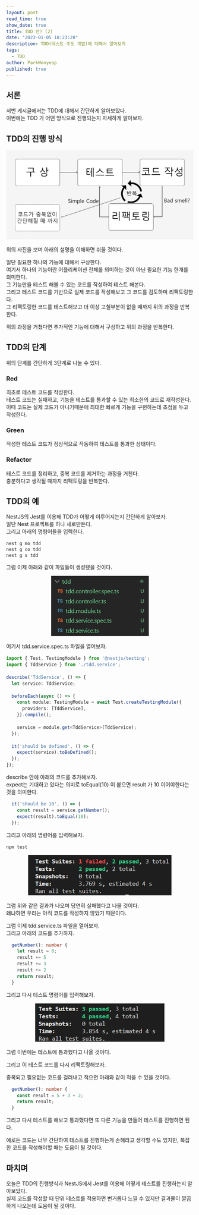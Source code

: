 ```yaml
---
layout: post
read_time: true
show_date: true
title: TDD 란? (2)
date: "2023-01-05 18:23:20"
description: TDD(테스트 주도 개발)에 대해서 알아보자
tags:
  - TDD
author: ParkWonyeop
published: true
---
```

## 서론

저번 게시글에서는 TDD에 대해서 간단하게 알아보았다.  
이번에는 TDD 가 어떤 방식으로 진행되는지 자세하게 알아보자.  

## TDD의 진행 방식

<center><img src="../assets/img/posts/20230110/1.png"></center>

위의 사진을 보며 아래의 설명을 이해하면 쉬울 것이다.  

일단 필요한 하나의 기능에 대해서 구상한다.  
여기서 하나의 기능이란 어플리케이션 전체를 의미하는 것이 아닌 필요한 기능 한개를 의미한다.  
그 기능만을 테스트 해볼 수 있는 코드를 작성하여 테스트 해본다.  
그리고 테스트 코드를 기반으로 실제 코드를 작성해보고 그 코드를 검토하며 리팩토링한다.  
그 리팩토링한 코드를 테스트해보고 더 이상 고칠부분이 없을 때까지 위의 과정을 반복한다.  

위의 과정을 거쳤다면 추가적인 기능에 대해서 구상하고 위의 과정을 반복한다.  

## TDD의 단계

위의 단계를 간단하게 3단계로 나눌 수 있다.  

### Red
최초로 테스트 코드를 작성한다.  
테스트 코드는 실패하고, 기능을 테스트를 통과할 수 있는 최소한의 코드로 재작성한다.  
이때 코드는 실제 코드가 아니기때문에 최대한 빠르게 기능을 구현하는데 초점을 두고 작성한다.  

### Green
작성한 테스트 코드가 정상적으로 작동하여 테스트를 통과한 상태이다.  

### Refactor
테스트 코드를 정리하고, 중복 코드를 제거하는 과정을 거친다.  
충분하다고 생각될 때까지 리팩토링을 반복한다.  

## TDD의 예

NestJS의 Jest를 이용해 TDD가 어떻게 이루어지는지 간단하게 알아보자.  
일단 Nest 프로젝트를 하나 새로만든다.  
그리고 아래의 명령어들을 입력한다.  

```
nest g mo tdd
nest g co tdd
nest g s tdd
```

그럼 이제 아래와 같이 파일들이 생성됐을 것이다.

<center><img src="../assets/img/posts/20230110/2.jpg"></center>

여기서 tdd.service.spec.ts 파일을 열어보자.  

```typescript
import { Test, TestingModule } from '@nestjs/testing';
import { TddService } from './tdd.service';

describe('TddService', () => {
  let service: TddService;

  beforeEach(async () => {
    const module: TestingModule = await Test.createTestingModule({
      providers: [TddService],
    }).compile();

    service = module.get<TddService>(TddService);
  });

  it('should be defined', () => {
    expect(service).toBeDefined();
  });
});
```

describe 안에 아래의 코드를 추가해보자.  
expect는 기대하고 있다는 의미로 toEqual(10) 이 붙으면 result 가 10 이어야한다는 것을 의미한다.  

```typescript
  it('should be 10', () => {
    const result = service.getNumber();
    expect(result).toEqual(10);
  });
```

그리고 아래의 명령어를 입력해보자.  

```
npm test
```

<center><img src="../assets/img/posts/20230110/3.jpg"></center>

그럼 위와 같은 결과가 나오며 당연히 실패했다고 나올 것이다.  
왜냐하면 우리는 아직 코드를 작성하지 않았기 때문이다.  

그럼 이제 tdd.service.ts 파일을 열어보자.  
그리고 아래의 코드를 추가하자.  

```typescript
  getNumber(): number {
    let result = 0;
    result += 5
    result += 3
    result += 2
    return result;
  }
```

그리고 다시 테스트 명령어를 입력해보자.  

<center><img src="../assets/img/posts/20230110/4.jpg"></center>

그럼 이번에는 테스트에 통과했다고 나올 것이다.  

그리고 이 테스트 코드를 다시 리팩토링해보자.  

중복되고 필요없는 코드를 걸러내고 적으면 아래와 같이 적을 수 있을 것이다.  

```typescript
  getNumber(): number {
    const result = 5 + 3 + 2;
    return result;
  }
```

그리고 다시 테스트를 해보고 통과했다면 또 다른 기능을 만들어 테스트를 진행하면 된다.  

예로든 코드는 너무 간단하여 테스트를 진행하는게 손해라고 생각할 수도 있지만, 복잡한 코드를 작성해야할 때는 도움이 될 것이다.  

## 마치며

오늘은 TDD의 진행방식과 NestJS에서 Jest를 이용해 어떻게 테스트를 진행하는지 알아보았다.  
실제 코드를 작성할 때 단위 테스트를 적용하면 번거롭다 느낄 수 있지만 결과물이 깔끔하게 나오는데 도움이 될 것이다.  
